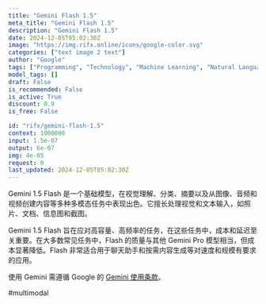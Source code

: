 ```yaml
---
title: "Gemini Flash 1.5"
meta_title: "Gemini Flash 1.5"
description: "Gemini Flash 1.5"
date: 2024-12-05T05:02:30Z
image: "https://img.rifx.online/icons/google-color.svg"
categories: ["text image 2 text"]
author: "Google"
tags: ["Programming", "Technology", "Machine Learning", "Natural Language Processing", "Computer Vision"]
model_tags: []
draft: False
is_recommended: False
is_active: True
discount: 0.9
is_free: False

id: "rifx/gemini-flash-1.5"
context: 1000000
input: 1.5e-07
output: 6e-07
img: 4e-05
request: 0
last_updated: 2024-12-05T05:02:30Z
---
```


Gemini 1.5 Flash 是一个基础模型，在视觉理解、分类、摘要以及从图像、音频和视频创建内容等多种多模态任务中表现出色。它擅长处理视觉和文本输入，如照片、文档、信息图和截图。

Gemini 1.5 Flash 旨在应对高容量、高频率的任务，在这些任务中，成本和延迟至关重要。在大多数常见任务中，Flash 的质量与其他 Gemini Pro 模型相当，但成本显著降低。Flash 非常适合用于聊天助手和按需内容生成等对速度和规模有要求的应用。

使用 Gemini 需遵循 Google 的 [Gemini 使用条款](https://ai.google.dev/terms)。

#multimodal


